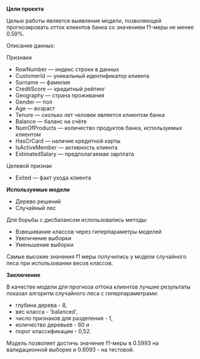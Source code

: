 **﻿Цели проекта**

Целью работы является выявление модели, позволяющей прогнозировать отток клиентов банка со значением f1-меры не менее 0.59%.

Описание данных:

Признаки
 - RowNumber — индекс строки в данных
 - CustomerId — уникальный идентификатор клиента
 - Surname — фамилия
 - CreditScore — кредитный рейтинг
 - Geography — страна проживания
 - Gender — пол
 - Age — возраст
 - Tenure — сколько лет человек является клиентом банка
 - Balance — баланс на счёте
 - NumOfProducts — количество продуктов банка, используемых клиентом
 - HasCrCard — наличие кредитной карты
 - IsActiveMember — активность клиента
 - EstimatedSalary — предполагаемая зарплата
 
Целевой признак
 - Exited — факт ухода клиента


**Используемые модели**

 - Дерево решений
 - Случайный лес

Для борьбы с дисбалансом использовались методы:
 - Взвешивание классов через гиперпараметры моделей
 - Увеличение выборки
 - Уменьшение выборки

Самые высокие значения f1 меры получились у модели случайного леса при использовании весов классов. 

**Заключение**

В качестве модели для прогноза оттока клиентов лучшие результаты показал алгоритм случайного леса с гиперпараметрами:
 - глубина дерева - 8, 
 - вес класса - 'balanced',
 - число признаков для разделения - 1,
 - количество деревьев - 60 и 
 - порог классификации - 0,52.

Модель позволяет достичь значение f1-меры в 0.5993 на валидационной выборке и 0.6093 - на тестовой.



